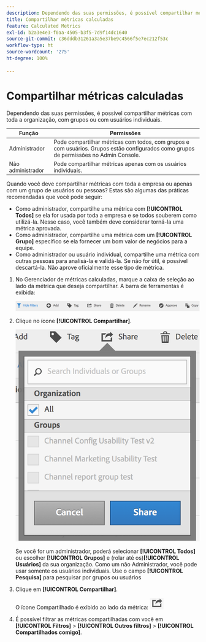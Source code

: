 ```yaml
---
description: Dependendo das suas permissões, é possível compartilhar métricas com toda a organização, com grupos ou com usuários individuais.
title: Compartilhar métricas calculadas
feature: Calculated Metrics
exl-id: b2a3e4e3-f0aa-4505-b3f5-7d9f14dc1640
source-git-commit: c36dddb31261a3a5e37be9c4566f5e7ec212f53c
workflow-type: ht
source-wordcount: '275'
ht-degree: 100%

---
```


# Compartilhar métricas calculadas

Dependendo das suas permissões, é possível compartilhar métricas com toda a organização, com grupos ou com usuários individuais.

| Função | Permissões |
|---|---|
| Administrador | Pode compartilhar métricas com todos, com grupos e com usuários. Grupos estão configurados como grupos de permissões no Admin Console. |
| Não administrador | Pode compartilhar métricas apenas com os usuários individuais. |

Quando você deve compartilhar métricas com toda a empresa ou apenas com um grupo de usuários ou pessoas? Estas são algumas das práticas recomendadas que você pode seguir:

* Como administrador, compartilhe uma métrica com **[!UICONTROL Todos]** se ela for usada por toda a empresa e se todos souberem como utilizá-la. Nesse caso, você também deve considerar torná-la uma métrica aprovada.
* Como administrador, compartilhe uma métrica com um **[!UICONTROL Grupo]** específico se ela fornecer um bom valor de negócios para a equipe.
* Como administrador ou usuário individual, compartilhe uma métrica com outras pessoas para analisá-la e validá-la. Se não for útil, é possível descartá-la. Não aprove oficialmente esse tipo de métrica.

1. No Gerenciador de métricas calculadas, marque a caixa de seleção ao lado da métrica que deseja compartilhar. A barra de ferramentas é exibida:

   ![](assets/cm_task_bar.png)

1. Clique no ícone **[!UICONTROL Compartilhar]**.

   ![](assets/cm_share.png)

   Se você for um administrador, poderá selecionar **[!UICONTROL Todos]** ou escolher **[!UICONTROL Grupos]** e (rolar até os)**[!UICONTROL Usuários]** da sua organização. Como um não Administrador, você pode usar somente os usuários individuais. Use o campo **[!UICONTROL Pesquisa]** para pesquisar por grupos ou usuários

1. Clique em **[!UICONTROL Compartilhar]**.

   O ícone Compartilhado é exibido ao lado da métrica:  ![](assets/share_icon.png)

1. É possível filtrar as métricas compartilhadas com você em **[!UICONTROL Filtros]** > **[!UICONTROL Outros filtros]** > **[!UICONTROL Compartilhados comigo]**.
